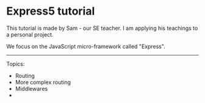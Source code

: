 # Express5 tutorial

This tutorial is made by Sam - our SE teacher.
I am applying his teachings to a personal project.

We focus on the JavaScript micro-framework called "Express".

---

Topics:

- Routing
- More complex routing
- Middlewares
- 

